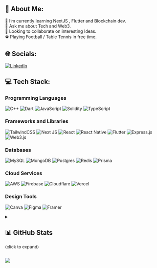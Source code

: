 ## 💫 About Me:
🌱 I’m currently learning NextJS , Flutter and Blockchain dev.<br>💬 Ask me about Tech and Web3.<br>👯 Looking to collaborate on interesting Ideas.<br>⚽ Playing Football / Table Tennis in free time. 


## 🌐 Socials:
[![LinkedIn](https://img.shields.io/badge/LinkedIn-%230077B5.svg?logo=linkedin&logoColor=white)](https://linkedin.com/in/ankushmakkar) 

## 💻 Tech Stack:
### Programming Languages
![C++](https://img.shields.io/badge/c++-%2300599C.svg?style=plastic&logo=c%2B%2B&logoColor=white) 
![Dart](https://img.shields.io/badge/dart-%230175C2.svg?style=plastic&logo=dart&logoColor=white) 
![JavaScript](https://img.shields.io/badge/javascript-%23323330.svg?style=plastic&logo=javascript&logoColor=%23F7DF1E) 
![Solidity](https://img.shields.io/badge/Solidity-%23363636.svg?style=plastic&logo=solidity&logoColor=white) 
![TypeScript](https://img.shields.io/badge/typescript-%23007ACC.svg?style=plastic&logo=typescript&logoColor=white)

### Frameworks and Libraries
![TailwindCSS](https://img.shields.io/badge/tailwindcss-%2338B2AC.svg?style=plastic&logo=tailwind-css&logoColor=white)
![Next JS](https://img.shields.io/badge/Next-black?style=plastic&logo=next.js&logoColor=white) 
![React](https://img.shields.io/badge/react-%2320232a.svg?style=plastic&logo=react&logoColor=%2361DAFB) 
![React Native](https://img.shields.io/badge/react_native-%2320232a.svg?style=plastic&logo=react&logoColor=%2361DAFB) 
![Flutter](https://img.shields.io/badge/Flutter-%2302569B.svg?style=plastic&logo=Flutter&logoColor=white) 
![Express.js](https://img.shields.io/badge/express.js-%23404d59.svg?style=plastic&logo=express&logoColor=%2361DAFB) 
![Web3.js](https://img.shields.io/badge/web3.js-F16822?style=plastic&logo=web3.js&logoColor=white)

### Databases
![MySQL](https://img.shields.io/badge/mysql-4479A1.svg?style=plastic&logo=mysql&logoColor=white) 
![MongoDB](https://img.shields.io/badge/MongoDB-%234ea94b.svg?style=plastic&logo=mongodb&logoColor=white) 
![Postgres](https://img.shields.io/badge/postgres-%23316192.svg?style=plastic&logo=postgresql&logoColor=white) 
![Redis](https://img.shields.io/badge/redis-%23DD0031.svg?style=plastic&logo=redis&logoColor=white) 
![Prisma](https://img.shields.io/badge/Prisma-3982CE?style=plastic&logo=Prisma&logoColor=white)

### Cloud Services
![AWS](https://img.shields.io/badge/AWS-%23FF9900.svg?style=plastic&logo=amazon-aws&logoColor=white) 
![Firebase](https://img.shields.io/badge/firebase-%23039BE5.svg?style=plastic&logo=firebase) 
![Cloudflare](https://img.shields.io/badge/Cloudflare-F38020?style=plastic&logo=Cloudflare&logoColor=white) 
![Vercel](https://img.shields.io/badge/vercel-%23000000.svg?style=plastic&logo=vercel&logoColor=white)

### Design Tools
![Canva](https://img.shields.io/badge/Canva-%2300C4CC.svg?style=plastic&logo=Canva&logoColor=white) 
![Figma](https://img.shields.io/badge/figma-%23F24E1E.svg?style=plastic&logo=figma&logoColor=white) 
![Framer](https://img.shields.io/badge/Framer-black?style=plastic&logo=framer&logoColor=blue)


<details>
 <summary>

   ## 📊 GitHub Stats 
   (click to expand)

 </summary>
  
![](https://github-readme-stats.vercel.app/api?username=makkarankush68&theme=aura&hide_border=false&include_all_commits=true&count_private=true)<br/>
![](https://github-readme-streak-stats.herokuapp.com/?user=makkarankush68&theme=aura&hide_border=false)<br/>
![](https://github-readme-stats.vercel.app/api/top-langs/?username=makkarankush68&theme=aura&hide_border=false&include_all_commits=true&count_private=true&layout=compact)

</details>


[![](https://visitcount.itsvg.in/api?id=makkarankush68&icon=3&color=0)](https://visitcount.itsvg.in)


